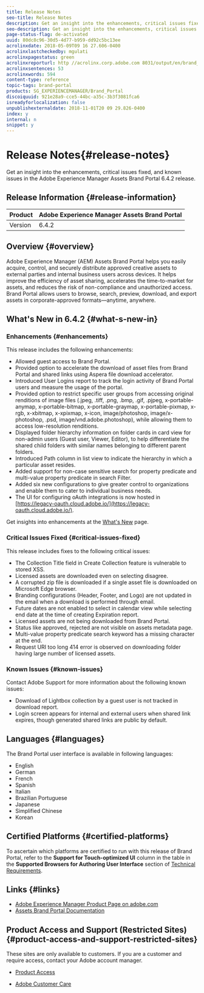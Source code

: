 ```yaml
---
title: Release Notes
seo-title: Release Notes
description: Get an insight into the enhancements, critical issues fixed, and known issues in the Adobe Experience Manager Assets Brand Portal 6.4.2 release.
seo-description: Get an insight into the enhancements, critical issues fixed, and known issues in the Adobe Experience Manager Assets Brand Portal 6.4.2 release.
page-status-flag: de-activated
uuid: 80dc8c96-30d5-4d77-b959-dd92c5bc13ee
acrolinxdate: 2018-05-09T09 16 27.606-0400
acrolinxlastcheckedby: mgulati
acrolinxpagestatus: green
acrolinxreporturl: http //acrolinx.corp.adobe.com 8031/output/en/brand_portal_release_notes_641_krs_workflow_3f5278c7e8d024ea_75_report.xml
acrolinxsentences: 53
acrolinxwords: 594
content-type: reference
topic-tags: brand-portal
products: SG_EXPERIENCEMANAGER/Brand_Portal
discoiquuid: 921e28a9-cce5-44bc-a35c-3b3f3081fca6
isreadyforlocalization: false
unpublishexternaldate: 2018-11-01T20 09 29.826-0400
index: y
internal: n
snippet: y
---
```


# Release Notes{#release-notes}

Get an insight into the enhancements, critical issues fixed, and known issues in the Adobe Experience Manager Assets Brand Portal 6.4.2 release.

## Release Information {#release-information}

| Product |Adobe Experience Manager Assets Brand Portal |
|---|---|
| Version |6.4.2 |

## Overview {#overview}

Adobe Experience Manager (AEM) Assets Brand Portal helps you easily acquire, control, and securely distribute approved creative assets to external parties and internal business users across devices. It helps improve the efficiency of asset sharing, accelerates the time-to-market for assets, and reduces the risk of non-compliance and unauthorized access. Brand Portal allows users to browse, search, preview, download, and export assets in corporate-approved formats—anytime, anywhere.

## What's New in 6.4.2 {#what-s-new-in}

### Enhancements {#enhancements}

This release includes the following enhancements:

* Allowed guest access to Brand Portal.
* Provided option to accelerate the download of asset files from Brand Portal and shared links using Aspera file download accelerator.
* Introduced User Logins report to track the login activity of Brand Portal users and measure the usage of the portal.
* Provided option to restrict specific user groups from accessing original renditions of image files (.jpeg, .tiff, .png, .bmp, .gif, .pjpeg, x-portable-anymap, x-portable-bitmap, x-portable-graymap, x-portable-pixmap, x-rgb, x-xbitmap, x-xpixmap, x-icon, image/photoshop, image/x-photoshop, .psd, image/vnd.adobe.photoshop), while allowing them to access low-resolution renditions.
* Displayed folder hierarchy information on folder cards in card view for non-admin users (Guest user, Viewer, Editor), to help differentiate the shared child folders with similar names belonging to different parent folders.  
* Introduced Path column in list view to indicate the hierarchy in which a particular asset resides. 
* Added support for non-case sensitive search for property predicate and multi-value property predicate in search Filter.
* Added six new configurations to give greater control to organizations and enable them to cater to individual business needs.
* The UI for configuring oAuth integrations is now hosted in [https://legacy-oauth.cloud.adobe.io/](https://legacy-oauth.cloud.adobe.io/).

Get insights into enhancements at the [What's New](/whats-new.md) page.

### Critical Issues Fixed {#critical-issues-fixed}

This release includes fixes to the following critical issues:

* The Collection Title field in Create Collection feature is vulnerable to stored XSS.
* Licensed assets are downloaded even on selecting disagree.
* A corrupted zip file is downloaded if a single asset file is downloaded on Microsoft Edge browser.
* Branding configurations (Header, Footer, and Logo) are not updated in the email when a download is performed through email.
* Future dates are not enabled to select in calendar view while selecting end date at the time of creating Expiration report.
* Licensed assets are not being downloaded from Brand Portal.
* Status like approved, rejected are not visible on assets metadata page.
* Multi-value property predicate search keyword has a missing character at the end.
* Request URI too long 414 error is observed on downloading folder having large number of licensed assets.

### Known Issues {#known-issues}

Contact Adobe Support for more information about the following known issues:

* Download of Lightbox collection by a guest user is not tracked in download report.
* Login screen appears for internal and external users when shared link expires, though generated shared links are public by default.

## Languages {#languages}

The Brand Portal user interface is available in following languages:

* English
* German
* French
* Spanish
* Italian
* Brazilian Portuguese
* Japanese
* Simplified Chinese
* Korean

## Certified Platforms {#certified-platforms}

To ascertain which platforms are certified to run with this release of Brand Portal, refer to the **Support for Touch-optimized UI** column in the table in the **Supported Browsers for Authoring User Interface** section of [Technical Requirements](https://docs.adobe.com/content/docs/en/aem/6-3/deploy/technical-requirements.html).

## Links {#links}

* [Adobe Experience Manager Product Page on adobe.com](http://www.adobe.com/in/marketing-cloud/experience-manager.html)
* [Assets Brand Portal Documentation](https://helpx.adobe.com/experience-manager/brand-portal/user-guide.html)

## Product Access and Support (Restricted Sites) {#product-access-and-support-restricted-sites}

These sites are only available to customers. If you are a customer and require access, contact your Adobe account manager.

* [](http://daycare.day.com) [Product Access](https://login.marketing.adobe.com)

* [Adobe Customer Care](https://helpx.adobe.com/contact.html)

